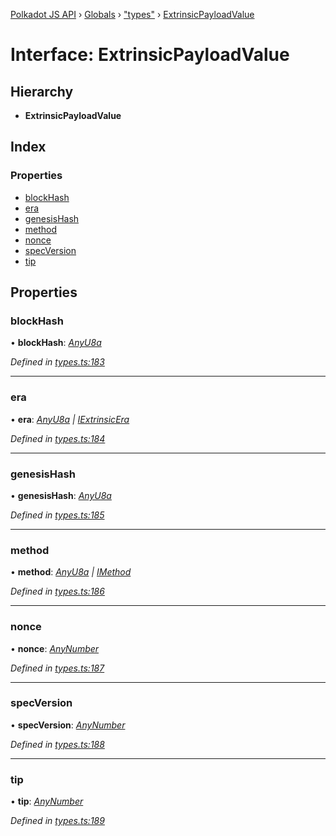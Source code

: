 [Polkadot JS API](../README.md) › [Globals](../globals.md) › ["types"](../modules/_types_.md) › [ExtrinsicPayloadValue](_types_.extrinsicpayloadvalue.md)

# Interface: ExtrinsicPayloadValue

## Hierarchy

* **ExtrinsicPayloadValue**

## Index

### Properties

* [blockHash](_types_.extrinsicpayloadvalue.md#blockhash)
* [era](_types_.extrinsicpayloadvalue.md#era)
* [genesisHash](_types_.extrinsicpayloadvalue.md#genesishash)
* [method](_types_.extrinsicpayloadvalue.md#method)
* [nonce](_types_.extrinsicpayloadvalue.md#nonce)
* [specVersion](_types_.extrinsicpayloadvalue.md#specversion)
* [tip](_types_.extrinsicpayloadvalue.md#tip)

## Properties

###  blockHash

• **blockHash**: *[AnyU8a](../modules/_types_.md#anyu8a)*

*Defined in [types.ts:183](https://github.com/polkadot-js/api/blob/fb7e067/packages/types/src/types.ts#L183)*

___

###  era

• **era**: *[AnyU8a](../modules/_types_.md#anyu8a) | [IExtrinsicEra](_types_.iextrinsicera.md)*

*Defined in [types.ts:184](https://github.com/polkadot-js/api/blob/fb7e067/packages/types/src/types.ts#L184)*

___

###  genesisHash

• **genesisHash**: *[AnyU8a](../modules/_types_.md#anyu8a)*

*Defined in [types.ts:185](https://github.com/polkadot-js/api/blob/fb7e067/packages/types/src/types.ts#L185)*

___

###  method

• **method**: *[AnyU8a](../modules/_types_.md#anyu8a) | [IMethod](_types_.imethod.md)*

*Defined in [types.ts:186](https://github.com/polkadot-js/api/blob/fb7e067/packages/types/src/types.ts#L186)*

___

###  nonce

• **nonce**: *[AnyNumber](../modules/_types_.md#anynumber)*

*Defined in [types.ts:187](https://github.com/polkadot-js/api/blob/fb7e067/packages/types/src/types.ts#L187)*

___

###  specVersion

• **specVersion**: *[AnyNumber](../modules/_types_.md#anynumber)*

*Defined in [types.ts:188](https://github.com/polkadot-js/api/blob/fb7e067/packages/types/src/types.ts#L188)*

___

###  tip

• **tip**: *[AnyNumber](../modules/_types_.md#anynumber)*

*Defined in [types.ts:189](https://github.com/polkadot-js/api/blob/fb7e067/packages/types/src/types.ts#L189)*
